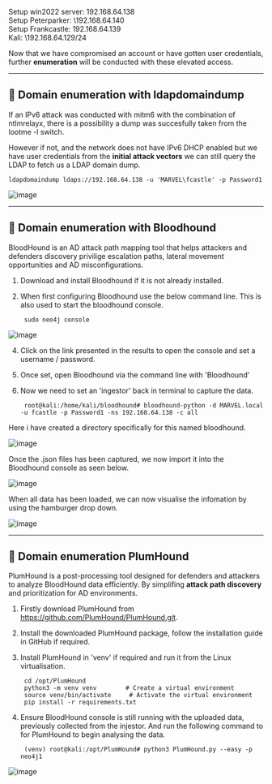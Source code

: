 Setup win2022 server: 192.168.64.138  
Setup Peterparker: \192.168.64.140  
Setup Frankcastle: 192.168.64.139  
Kali: \192.168.64.129/24  

Now that we have compromised an account or have gotten user credentials, further **enumeration** will be conducted with these elevated access.

---

## 🚩 Domain enumeration with ldapdomaindump  

If an IPv6 attack was conducted with mitm6 with the combination of ntlmrelayx, there is a possibility a dump was succesfully taken from the lootme -l switch.  

However if not, and the network does not have IPv6 DHCP enabled but we have user credentials from the **initial attack vectors** we can still query the LDAP to fetch us a LDAP domain dump.

    ldapdomaindump ldaps://192.168.64.138 -u 'MARVEL\fcastle' -p Password1

![image](https://github.com/user-attachments/assets/8e4726f9-f194-41f6-b462-0f3a7380eb3b)

---

## 🚩 Domain enumeration with Bloodhound
BloodHound is an AD attack path mapping tool that helps attackers and defenders discovery privilige escalation paths, lateral movement opportunities and AD misconfigurations.  

1. Download and install Bloodhound if it is not already installed.  
2. When first configuring Bloodhound use the below command line. This is also used to start the bloodhound console.  

        sudo neo4j console
![image](https://github.com/user-attachments/assets/79d06ce1-3d4c-4ae2-979b-aefed4fa919b)

4. Click on the link presented in the results to open the console and set a username / password.
5. Once set, open Bloodhound via the command line with 'Bloodhound'
6. Now we need to set an 'ingestor' back in terminal to capture the data.

        root@kali:/home/kali/bloodhound# bloodhound-python -d MARVEL.local -u fcastle -p Password1 -ns 192.168.64.138 -c all

Here i have created a directory specifically for this named bloodhound.  

![image](https://github.com/user-attachments/assets/877d6af9-3c85-4913-882d-31953ca84dc4)

Once the .json files has been captured, we now import it into the Bloodhound console as seen below.  

![image](https://github.com/user-attachments/assets/194f69b9-68d0-4419-a906-d02d693daa7c)

When all data has been loaded, we can now visualise the infomation by using the hamburger drop down.  

![image](https://github.com/user-attachments/assets/e897e37e-c646-4b6e-b31d-8deaa9d909c1)

---

## 🚩 Domain enumeration PlumHound  
PlumHound is a post-processing tool designed for defenders and attackers to analyze BloodHound data efficiently. By simplifing **attack path discovery** and prioritization for AD environments.

1. Firstly download PlumHound from https://github.com/PlumHound/PlumHound.git.
2. Install the downloaded PlumHound package, follow the installation guide in GitHub if required.
3. Install PlumHound in 'venv' if required and run it from the Linux virtualisation.

        cd /opt/PlumHound
        python3 -m venv venv        # Create a virtual environment
        source venv/bin/activate     # Activate the virtual environment
        pip install -r requirements.txt
4. Ensure BloodHound console is still running with the uploaded data, previously collected from the injestor. And run the following command to for PlumHound to begin analysing the data.

        (venv) root@kali:/opt/PlumHound# python3 PlumHound.py --easy -p neo4j1

![image](https://github.com/user-attachments/assets/f22f3300-9d94-432c-a8e7-cff4a7027c2d)
       
